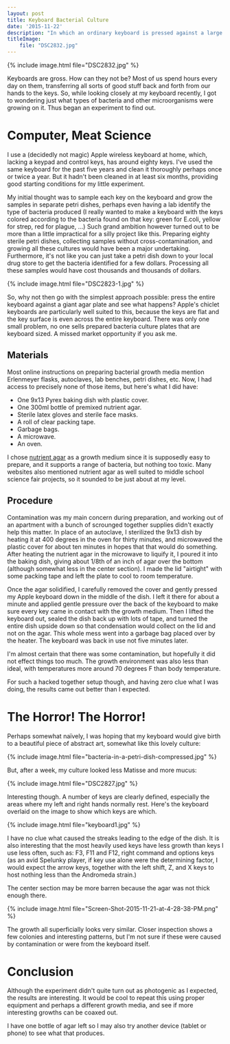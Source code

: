 ```yaml
---
layout: post
title: Keyboard Bacterial Culture
date: '2015-11-22'
description: "In which an ordinary keyboard is pressed against a large agar plate, and the resulting bacterial culture is examined"
titleImage:
    file: "DSC2832.jpg"
---
```


{% include image.html file="DSC2832.jpg" %}

Keyboards are gross. How can they not be? Most of us spend hours every day on them, transferring all sorts of good stuff back and forth from our hands to the keys. So, while looking closely at my keyboard recently, I got to wondering just what types of bacteria and other microorganisms were growing on it. Thus began an experiment to find out.

# Computer, Meat Science
I use a (decidedly not magic) Apple wireless keyboard at home, which, lacking a keypad and control keys, has around eighty keys. I've used the same keyboard for the past five years and clean it thoroughly perhaps once or twice a year. But it hadn't been cleaned in at least six months, providing good starting conditions for my little experiment. 

My initial thought was to sample each key on the keyboard and grow the samples in separate petri dishes, perhaps even having a lab identify the type of bacteria produced (I really wanted to make a keyboard with the keys colored according to the bacteria found on that key: green for E.coli, yellow for strep, red for plague, ...) Such grand ambition however turned out to be more than a little impractical for a silly project like this. Preparing eighty sterile petri dishes, collecting samples without cross-contamination, and growing all these cultures would have been a major undertaking. Furthermore, it's not like you can just take a petri dish down to your local drug store to get the bacteria identified for a few dollars. Processing all these samples would have cost thousands and thousands of dollars. 

{% include image.html file="DSC2823-1.jpg" %}

So, why not then go with the simplest approach possible: press the entire keyboard against a giant agar plate and see what happens? Apple's chiclet keyboards are particularly well suited to this, because the keys are flat and the key surface is even across the entire keyboard. There was only one small problem, no one sells prepared bacteria culture plates that are keyboard sized. A missed market opportunity if you ask me.

## Materials
Most online instructions on preparing bacterial growth media mention Erlenmeyer flasks, autoclaves, lab benches, petri dishes, etc. Now, I had access to precisely none of those items, but here's what I did have:

* One 9x13 Pyrex baking dish with plastic cover.
* One 300ml bottle of premixed nutrient agar.
* Sterile latex gloves and sterile face masks.
* A roll of clear packing tape.
* Garbage bags.
* A microwave.
* An oven.

I chose [nutrient agar][nutrient-agar] as a growth medium since it is supposedly easy to prepare, and it supports a range of bacteria, but nothing too toxic. Many websites also mentioned nutrient agar as well suited to middle school science fair projects, so it sounded to be just about at my level. 

## Procedure
Contamination was my main concern during preparation, and working out of an apartment with a bunch of scrounged together supplies didn't exactly help this matter. In place of an autoclave, I sterilized the 9x13 dish by heating it at 400 degrees in the oven for thirty minutes, and microwaved the plastic cover for about ten minutes in hopes that that would do something. After heating the nutrient agar in the microwave to liquify it, I poured it into the baking dish, giving about 1/8th of an inch of agar over the bottom (although somewhat less in the center section). I made the lid "airtight" with some packing tape and left the plate to cool to room temperature.

Once the agar solidified, I carefully removed the cover and gently pressed my Apple keyboard down in the middle of the dish. I left it there for about a minute and applied gentle pressure over the back of the keyboard to make sure every key came in contact with the growth medium. Then I lifted the keyboard out, sealed the dish back up with lots of tape, and turned the entire dish upside down so that condensation would collect on the lid and not on the agar. This whole mess went into a garbage bag placed over by the heater. The keyboard was back in use not five minutes later.

I'm almost certain that there was some contamination, but hopefully it did not effect things too much. The growth environment was also less than ideal, with temperatures more around 70 degrees F than body temperature.

For such a hacked together setup though, and having zero clue what I was doing, the results came out better than I expected.

# The Horror! The Horror!
Perhaps somewhat naïvely, I was hoping that my keyboard would give birth to a beautiful piece of abstract art, somewhat like this lovely culture:

{% include image.html file="bacteria-in-a-petri-dish-compressed.jpg" %}

But, after a week, my culture looked less Matisse and more mucus:

{% include image.html file="DSC2827.jpg" %}

Interesting though. A number of keys are clearly defined, especially the areas where my left and right hands normally rest. Here's the keyboard overlaid on the image  to show which keys are which. 

{% include image.html file="keyboard1.jpg" %}

I have no clue what caused the streaks leading to the edge of the dish. It is also interesting that the most heavily used keys have less growth than keys I use less often, such as: F3, F11 and F12, right command and options keys (as an avid Spelunky player, if key use alone were the determining factor, I would expect the arrow keys, together with the left shift, Z, and X keys to host nothing less than the Andromeda strain.)

The center section may be more barren because the agar was not thick enough there.

{% include image.html file="Screen-Shot-2015-11-21-at-4-28-38-PM.png" %}

The growth all superficially looks very similar. Closer inspection shows a few colonies and interesting patterns, but I'm not sure if these were caused by contamination or were from the keyboard itself.


# Conclusion
Although the experiment didn't quite turn out as photogenic as I expected, the results are interesting. It would be cool to repeat this using proper equipment and perhaps a different growth media, and see if more interesting growths can be coaxed out.

I have one bottle of agar left so I may also try another device (tablet or phone) to see what that produces.



[nutrient-agar]: https://en.wikipedia.org/wiki/Nutrient_agar